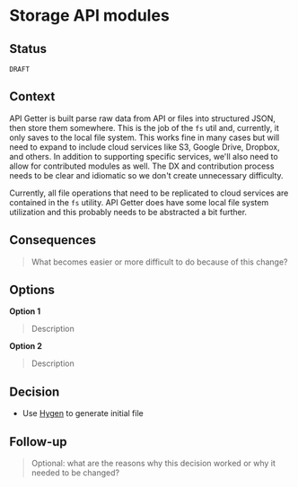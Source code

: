 # Storage API modules

## Status

`DRAFT`

## Context

API Getter is built parse raw data from API or files into structured JSON, then store them somewhere. This is the job of the `fs` util and, currently, it only saves to the local file system. This works fine in many cases but will need to expand to include cloud services like S3, Google Drive, Dropbox, and others. In addition to supporting specific services, we'll also need to allow for contributed modules as well. The DX and contribution process needs to be clear and idiomatic so we don't create unnecessary difficulty.

Currently, all file operations that need to be replicated to cloud services are contained in the `fs` utility. API Getter does have some local file system utilization and this probably needs to be abstracted a bit further.

## Consequences

> What becomes easier or more difficult to do because of this change?

## Options

**Option 1**

> Description

**Option 2**

> Description

## Decision

- Use [Hygen](https://www.hygen.io) to generate initial file

## Follow-up

> Optional: what are the reasons why this decision worked or why it needed to be changed?